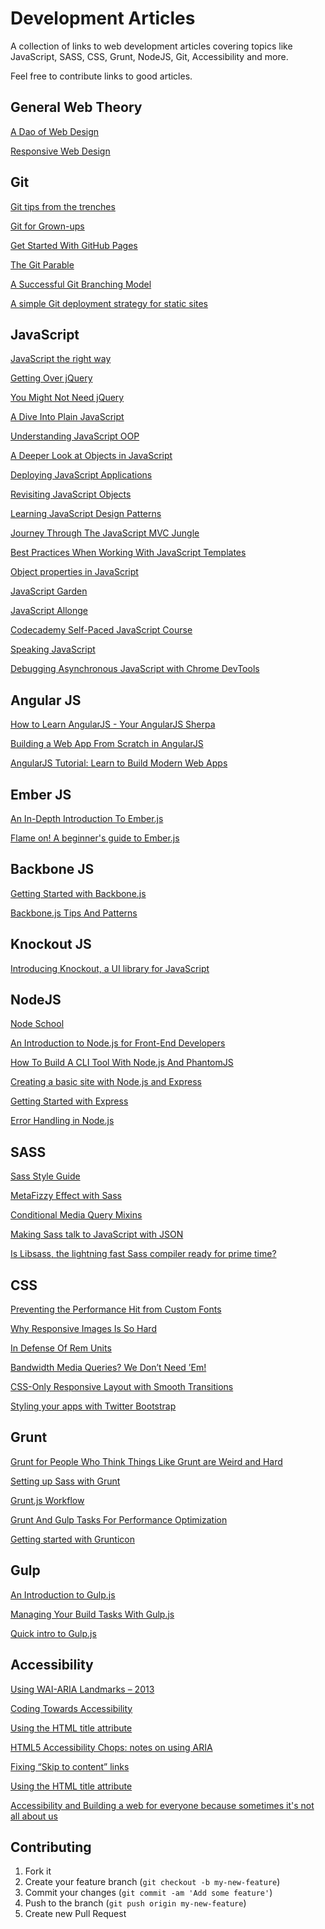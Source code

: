 Development Articles
====================

A collection of links to web development articles covering topics like JavaScript, SASS, CSS, Grunt, NodeJS, Git, Accessibility and more.

Feel free to contribute links to good articles.

General Web Theory
----------

[A Dao of Web Design](http://alistapart.com/article/dao)

[Responsive Web Design](http://alistapart.com/article/responsive-web-design)


Git
----------

[Git tips from the trenches](https://ochronus.com/git-tips-from-the-trenches/)

[Git for Grown-ups](http://24ways.org/2013/git-for-grownups/)

[Get Started With GitHub Pages](http://24ways.org/2013/get-started-with-github-pages/)

[The Git Parable](http://tom.preston-werner.com/2009/05/19/the-git-parable.html)

[A Successful Git Branching Model](http://nvie.com/posts/a-successful-git-branching-model/)

[A simple Git deployment strategy for static sites](http://nicolasgallagher.com/simple-git-deployment-strategy-for-static-sites/)

JavaScript
----------

[JavaScript the right way](http://jstherightway.org/)

[Getting Over jQuery](http://blog.ponyfoo.com/2013/07/09/getting-over-jquery)

[You Might Not Need jQuery](http://youmightnotneedjquery.com/)

[A Dive Into Plain JavaScript](http://blog.adtile.me/2014/01/16/a-dive-into-plain-javascript/)

[Understanding JavaScript OOP](http://robotlolita.github.io/2011/10/09/understanding-javascript-oop.html)

[A Deeper Look at Objects in JavaScript](http://www.kirupa.com/html5/a_deeper_look_at_objects_in_javascript.htm)

[Deploying JavaScript Applications](https://alexsexton.com/blog/2013/03/deploying-javascript-applications/)

[Revisiting JavaScript Objects](http://www.laktek.com/2012/12/29/revisiting-javascript-objects/)

[Learning JavaScript Design Patterns](http://addyosmani.com/resources/essentialjsdesignpatterns/book/#factorypatternjavascript)

[Journey Through The JavaScript MVC Jungle](http://coding.smashingmagazine.com/2012/07/27/journey-through-the-javascript-mvc-jungle/)

[Best Practices When Working With JavaScript Templates](http://code.tutsplus.com/tutorials/best-practices-when-working-with-javascript-templates--net-28364)

[Object properties in JavaScript](http://www.2ality.com/2012/10/javascript-properties.html)

[JavaScript Garden](http://bonsaiden.github.io/JavaScript-Garden/)

[JavaScript Allonge](https://leanpub.com/javascript-allonge)

[Codecademy Self-Paced JavaScript Course](http://www.codecademy.com/tracks/javascript)

[Speaking JavaScript](http://speakingjs.com/es5/index.html)

[Debugging Asynchronous JavaScript with Chrome DevTools](http://www.html5rocks.com/en/tutorials/developertools/async-call-stack/)

Angular JS
----------

[How to Learn AngularJS - Your AngularJS Sherpa](http://www.ng-newsletter.com/posts/how-to-learn-angular.html)

[Building a Web App From Scratch in AngularJS](http://code.tutsplus.com/tutorials/building-a-web-app-from-scratch-in-angularjs--net-32944)

[AngularJS Tutorial: Learn to Build Modern Web Apps](http://www.thinkster.io/angularjs/GUIDJbpIie/angularjs-tutorial-learn-to-build-modern-web-apps)

Ember JS
----------

[An In-Depth Introduction To Ember.js](http://coding.smashingmagazine.com/2013/11/07/an-in-depth-introduction-to-ember-js/)

[Flame on! A beginner's guide to Ember.js](http://www.adobe.com/devnet/html5/articles/flame-on-a-beginners-guide-to-emberjs.html)

Backbone JS
----------

[Getting Started with Backbone.js](http://code.tutsplus.com/tutorials/getting-started-with-backbone-js--net-19751)

[Backbone.js Tips And Patterns](http://coding.smashingmagazine.com/2013/08/09/backbone-js-tips-patterns/)

Knockout JS
----------

[Introducing Knockout, a UI library for JavaScript](http://blog.stevensanderson.com/2010/07/05/introducing-knockout-a-ui-library-for-javascript/)

NodeJS
----------

[Node School](http://nodeschool.io/)

[An Introduction to Node.js for Front-End Developers](http://speckyboy.com/2013/11/13/node-js-for-front-end-developers/)

[How To Build A CLI Tool With Node.js And PhantomJS](http://coding.smashingmagazine.com/2014/02/12/build-cli-tool-nodejs-phantomjs/)

[Creating a basic site with Node.js and Express](http://shapeshed.com/creating-a-basic-site-with-node-and-express/)

[Getting Started with Express](http://howtonode.org/getting-started-with-express)

[Error Handling in Node.js](http://www.joyent.com/developers/node/design/errors)


SASS
----------

[Sass Style Guide](http://css-tricks.com/sass-style-guide/)

[MetaFizzy Effect with Sass](http://css-tricks.com/metafizzy-effect-with-sass/)

[Conditional Media Query Mixins](http://css-tricks.com/conditional-media-query-mixins/)

[Making Sass talk to JavaScript with JSON](http://css-tricks.com/making-sass-talk-to-javascript-with-json/)

[Is Libsass, the lightning fast Sass compiler ready for prime time?](http://benfrain.com/libsass-lightning-fast-sass-compiler-ready-prime-time/)


CSS
----------

[Preventing the Performance Hit from Custom Fonts](http://css-tricks.com/preventing-the-performance-hit-from-custom-fonts/)

[Why Responsive Images Is So Hard](https://www.readability.com/articles/paaucghp)

[In Defense Of Rem Units](http://techtime.getharvest.com/blog/in-defense-of-rem-units)

[Bandwidth Media Queries? We Don’t Need ’Em!](http://mobile.smashingmagazine.com/2013/01/09/bandwidth-media-queries-we-dont-need-em/)

[CSS-Only Responsive Layout with Smooth Transitions](http://tympanus.net/codrops/2012/06/12/css-only-responsive-layout-with-smooth-transitions/)

[Styling your apps with Twitter Bootstrap](http://www.adobe.com/devnet/html5/articles/twitter-bootstrap.html)


Grunt
----------

[Grunt for People Who Think Things Like Grunt are Weird and Hard](http://24ways.org/2013/grunt-is-not-weird-and-hard/)

[Setting up Sass with Grunt](http://culttt.com/2013/11/18/setting-sass-grunt/)

[Grunt.js Workflow](http://merrickchristensen.com/articles/gruntjs-workflow.html)

[Grunt And Gulp Tasks For Performance Optimization](http://yeoman.io/blog/performance-optimization.html)

[Getting started with Grunticon](http://blog.iconfinder.com/get-started-with-grunticon/)

Gulp
----------

[An Introduction to Gulp.js](http://www.sitepoint.com/introduction-gulp-js/)

[Managing Your Build Tasks With Gulp.js](http://code.tutsplus.com/tutorials/managing-your-build-tasks-with-gulpjs--net-36910)

[Quick intro to Gulp.js](http://www.codefellows.org/blogs/quick-intro-to-gulp-js)


Accessibility
----------

[Using WAI-ARIA Landmarks – 2013](http://blog.paciellogroup.com/2013/02/using-wai-aria-landmarks-2013/)

[Coding Towards Accessibility](http://24ways.org/2013/coding-towards-accessibility/)

[Using the HTML title attribute](http://blog.paciellogroup.com/2013/01/using-the-html-title-attribute-updated/)

[HTML5 Accessibility Chops: notes on using ARIA](http://blog.paciellogroup.com/2012/06/html5-accessibility-chops-using-aria-notes/)

[Fixing “Skip to content” links](http://www.nczonline.net/blog/2013/01/15/fixing-skip-to-content-links/)

[Using the HTML title attribute](http://blog.paciellogroup.com/2010/11/using-the-html-title-attribute/)

[Accessibility and Building a web for everyone because sometimes it's not all about us](http://negativitysandwiches.com/accessibility-and-building-a-web-for-everyone-because-sometimes-its-not-all-about-us/)


## Contributing

1. Fork it
2. Create your feature branch (`git checkout -b my-new-feature`)
3. Commit your changes (`git commit -am 'Add some feature'`)
4. Push to the branch (`git push origin my-new-feature`)
5. Create new Pull Request
